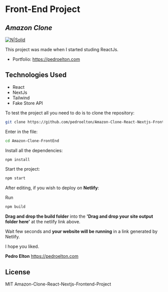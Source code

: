 # Front-End Project

## _Amazon Clone_

[![N|Solid](https://pedroelton.com/wp-content/uploads/2022/03/logo-light.svg)](https://pedroelton.com)

This project was made when I started studing ReactJs.

- Portfolio: https://pedroelton.com

## Technologies Used

- React
- NextJs
- Tailwind
- Fake Store API

To test the project all you need to do is to clone the repository:

```sh
git clone https://github.com/pedroelton/Amazon-Clone-React-Nextjs-Frontend-Project.git
```

Enter in the file:

```sh
cd Amazon-Clone-FrontEnd
```

Install all the dependencies:

```sh
npm install
```

Start the project:

```sh
npm start
```

After editing, if you wish to deploy on **Netlify**:

Run

```sh
npm build
```

**Drag and drop the build folder** into the **'Drag and drop your site output folder here'** at the netlify link above.

Wait few seconds and **your website will be running** in a link generated by Netlify.

I hope you liked.

**Pedro Elton**
https://pedroelton.com

## License

MIT
Amazon-Clone-React-Nextjs-Frontend-Project
